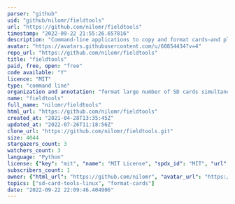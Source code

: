 ```yaml
---
parser: "github"
uid: "github/nilomr/fieldtools"
url: "https://github.com/nilomr/fieldtools"
timestamp: "2022-09-22 21:55:26.657816"
description: "Command-line applications to copy and format cards—and plan fieldwork."
avatar: "https://avatars.githubusercontent.com/u/60854434?v=4"
repo_url: "https://github.com/nilomr/fieldtools"
title: "fieldtools"
paid, free, open: "free"
code available: "Y"
licence: "MIT"
type: "command line"
organization and annotation: "format large number of SD cards simultaneously"
name: "fieldtools"
full_name: "nilomr/fieldtools"
html_url: "https://github.com/nilomr/fieldtools"
created_at: "2021-04-28T13:35:45Z"
updated_at: "2022-07-26T11:18:56Z"
clone_url: "https://github.com/nilomr/fieldtools.git"
size: 4044
stargazers_count: 3
watchers_count: 3
language: "Python"
license: {"key": "mit", "name": "MIT License", "spdx_id": "MIT", "url": "https://api.github.com/licenses/mit", "node_id": "MDc6TGljZW5zZTEz"}
subscribers_count: 1
owner: {"html_url": "https://github.com/nilomr", "avatar_url": "https://avatars.githubusercontent.com/u/60854434?v=4", "login": "nilomr", "type": "User"}
topics: ["sd-card-tools-linux", "format-cards"]
date: "2022-09-22 22:09:46.404906"
---
```

